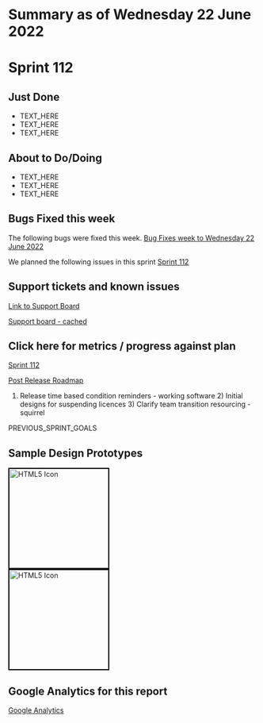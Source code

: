 # Summary as of Wednesday 22 June 2022 

# Sprint 112

## Just Done
* TEXT_HERE
* TEXT_HERE
* TEXT_HERE

## About to Do/Doing
* TEXT_HERE
* TEXT_HERE
* TEXT_HERE

## Bugs Fixed this week
The following bugs were fixed this week.
[Bug Fixes week to Wednesday 22 June 2022](graphs/bugs22062022.png)

We planned the following issues in this sprint 
[Sprint 112](graphs/sprint22062022.png)

## Support tickets and known issues
[Link to Support Board](https://collaboration.homeoffice.gov.uk/jira/secure/RapidBoard.jspa?rapidView=1717&selectedIssue=ASSB-253)

[Support board - cached](graphs/supportBoard22062022.png)

## Click here for metrics / progress against plan
[Sprint 112](graphs/progress22062022.png)

[Post Release Roadmap](graphs/roadmap22062022.png)

1) Release time based condition reminders - working software 2) Initial designs for suspending licences 3) Clarify team transition resourcing - squirrel

PREVIOUS_SPRINT_GOALS

## Sample Design Prototypes
<a href="graphs/proto1_22062022.png"><img src="graphs/proto1_22062022.png" alt="HTML5 Icon" width="200" style="border:2px solid black"></a>
<br>
<a href="graphs/proto2_22062022.png"><img src="graphs/proto2_22062022.png" alt="HTML5 Icon" width="200" style="border:2px solid black"></a>
<br>


## Google Analytics for this report
[Google Analytics](graphs/GA22062022.png)

